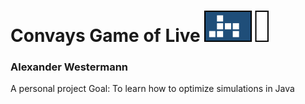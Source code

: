 # Convays Game of Live <img src="./documents/art/Logo.png" height="50">

### Alexander Westermann

A personal project
Goal: To learn how to optimize simulations in Java
